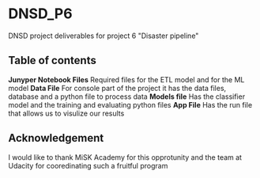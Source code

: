 # DNSD_P6
DNSD project deliverables for project 6 "Disaster pipeline"

## Table of contents 
**Junyper Notebook Files**
Required files for the ETL model and for the ML model
**Data File**
For console part of the project it has the data files, database and a python file to process data
**Models file**
Has the classifier model and the training and evaluating python files 
**App File**
Has the run file that allows us to visulize our results 

## Acknowledgement 
I would like to thank MiSK Academy for this opprotunity and the team at Udacity for cooredinating such a fruitful program
